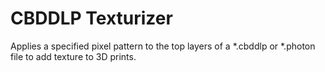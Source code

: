 # CBDDLP Texturizer
Applies a specified pixel pattern to the top layers of a *.cbddlp or *.photon file to add texture to 3D prints.